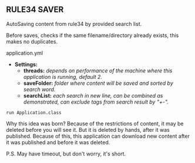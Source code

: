 ## RULE34 SAVER

AutoSaving content from rule34 by provided search list.

Before saves, checks if the same filename/directory already exists, this makes no duplicates. 

application.yml
* __Settings:__
    * __threads:__ _depends on performance of the machine where this application is running, default 2._
    * __saveFolder:__  _folder where content will be saved and sorted by search word._
    * __searchList:__ _each search in new line, can be combined as demonstrated, can exclude tags from search result by "+-"._

```run Application.class```

Why this idea was born?
Because of the restrictions of content, it may be deleted before you will see it. But it is deleted by hands, after it was published.
Because of this, this application can download new content after it was published and before it was deleted.

P.S. May have timeout, but don't worry, it's short.
